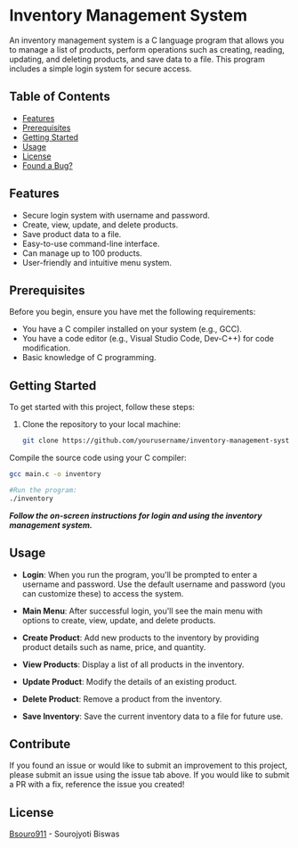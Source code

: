 # Inventory Management System

An inventory management system is a C language program that allows you to manage a list of products, perform operations such as creating, reading, updating, and deleting products, and save data to a file. This program includes a simple login system for secure access.

## Table of Contents

- [Features](#features)
- [Prerequisites](#prerequisites)
- [Getting Started](#getting-started)
- [Usage](#usage)
- [License](#license)
- [Found a Bug?](#contribute)

## Features

- Secure login system with username and password.
- Create, view, update, and delete products.
- Save product data to a file.
- Easy-to-use command-line interface.
- Can manage up to 100 products.
- User-friendly and intuitive menu system.

## Prerequisites

Before you begin, ensure you have met the following requirements:

- You have a C compiler installed on your system (e.g., GCC).
- You have a code editor (e.g., Visual Studio Code, Dev-C++) for code modification.
- Basic knowledge of C programming.

## Getting Started

To get started with this project, follow these steps:

1. Clone the repository to your local machine:

   ```bash
   git clone https://github.com/yourusername/inventory-management-system.git
Compile the source code using your C compiler:

```bash
gcc main.c -o inventory

#Run the program:
./inventory
```

***Follow the on-screen instructions for login and using the inventory management system.***

## Usage

- **Login**: When you run the program, you'll be prompted to enter a username and password. Use the default username and password (you can customize these) to access the system.

- **Main Menu**: After successful login, you'll see the main menu with options to create, view, update, and delete products.

- **Create Product**: Add new products to the inventory by providing product details such as name, price, and quantity.

- **View Products**: Display a list of all products in the inventory.

- **Update Product**: Modify the details of an existing product.

- **Delete Product**: Remove a product from the inventory.

- **Save Inventory**: Save the current inventory data to a file for future use.

## Contribute

If you found an issue or would like to submit an improvement to this project, please submit an issue using the issue tab above. If you would like to submit a PR with a fix, reference the issue you created!

## License

[Bsouro911](https://github.com/Bsouro911) - Sourojyoti Biswas
